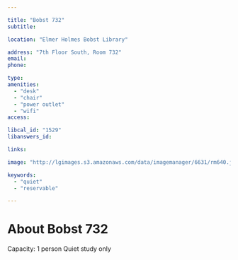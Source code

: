 ```yaml
---

title: "Bobst 732"
subtitle: 

location: "Elmer Holmes Bobst Library"

address: "7th Floor South, Room 732"
email: 
phone: 

type: 
amenities:
  - "desk"
  - "chair"
  - "power outlet"
  - "wifi"
access:

libcal_id: "1529"
libanswers_id: 

links:

image: "http://lgimages.s3.amazonaws.com/data/imagemanager/6631/rm640.jpg"

keywords:
  - "quiet"
  - "reservable"

---
```


# About Bobst 732

Capacity: 1 person 
Quiet study only
